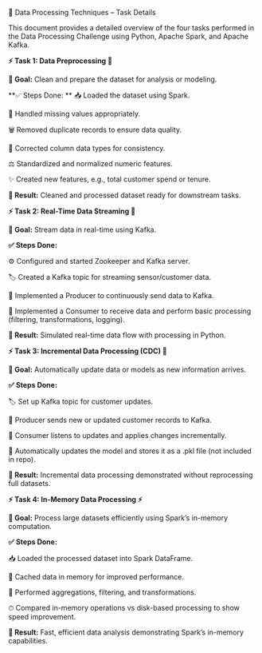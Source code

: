 🧠 Data Processing Techniques – Task Details

This document provides a detailed overview of the four tasks performed in the Data Processing Challenge using Python, Apache Spark, and Apache Kafka.

**⚡ Task 1: Data Preprocessing 🧹**

**🎯 Goal:**
Clean and prepare the dataset for analysis or modeling.

**✅ Steps Done:
**
📥 Loaded the dataset using Spark.

🧩 Handled missing values appropriately.

🗑 Removed duplicate records to ensure data quality.

📝 Corrected column data types for consistency.

⚖ Standardized and normalized numeric features.

✨ Created new features, e.g., total customer spend or tenure.

**🏁 Result:**
Cleaned and processed dataset ready for downstream tasks.

**⚡ Task 2: Real-Time Data Streaming 📡**

**🎯 Goal:**
Stream data in real-time using Kafka.

**✅ Steps Done:**

⚙ Configured and started Zookeeper and Kafka server.

🏷 Created a Kafka topic for streaming sensor/customer data.

🚀 Implemented a Producer to continuously send data to Kafka.

📡 Implemented a Consumer to receive data and perform basic processing (filtering, transformations, logging).

**🏁 Result:**
Simulated real-time data flow with processing in Python.

**⚡ Task 3: Incremental Data Processing (CDC) 🔄**

**🎯 Goal:**
Automatically update data or models as new information arrives.

**✅ Steps Done:**

🏷 Set up Kafka topic for customer updates.

🚀 Producer sends new or updated customer records to Kafka.

📡 Consumer listens to updates and applies changes incrementally.

💾 Automatically updates the model and stores it as a .pkl file (not included in repo).

**🏁 Result:**
Incremental data processing demonstrated without reprocessing full datasets.

**⚡ Task 4: In-Memory Data Processing ⚡**

**🎯 Goal:**
Process large datasets efficiently using Spark’s in-memory computation.

**✅ Steps Done:**

📥 Loaded the processed dataset into Spark DataFrame.

🧠 Cached data in memory for improved performance.

🔄 Performed aggregations, filtering, and transformations.

⏱ Compared in-memory operations vs disk-based processing to show speed improvement.

**🏁 Result:**
Fast, efficient data analysis demonstrating Spark’s in-memory capabilities.


